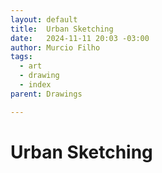 ```yaml
---
layout: default
title:  Urban Sketching
date:   2024-11-11 20:03 -03:00
author: Murcio Filho
tags:
  - art
  - drawing
  - index
parent: Drawings

---
```


# Urban Sketching

